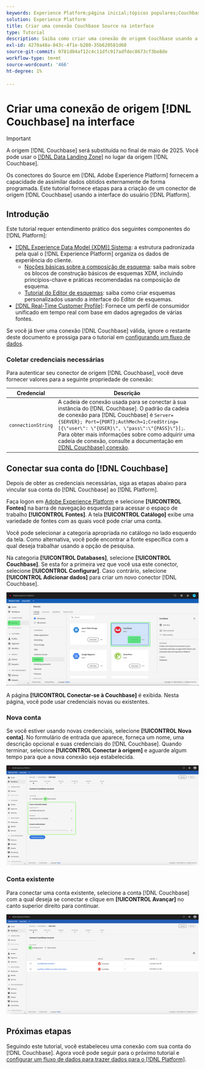 ```yaml
---
keywords: Experience Platform;página inicial;tópicos populares;Couchbase;couchbase
solution: Experience Platform
title: Criar uma conexão Couchbase Source na interface
type: Tutorial
description: Saiba como criar uma conexão de origem Couchbase usando a interface do Adobe Experience Platform.
exl-id: 4270a48a-843c-4f1e-b280-35b620581d68
source-git-commit: 0781d04af12c4c11dfc917adfdec8673cf3be8de
workflow-type: tm+mt
source-wordcount: '466'
ht-degree: 1%

---
```


# Criar uma conexão de origem [!DNL Couchbase] na interface

>[!IMPORTANT]
>
>A origem [!DNL Couchbase] será substituída no final de maio de 2025. Você pode usar o [[!DNL Data Landing Zone]](../cloud-storage/data-landing-zone.md) no lugar da origem [!DNL Couchbase].

Os conectores do Source em [!DNL Adobe Experience Platform] fornecem a capacidade de assimilar dados obtidos externamente de forma programada. Este tutorial fornece etapas para a criação de um conector de origem [!DNL Couchbase] usando a interface do usuário [!DNL Platform].

## Introdução

Este tutorial requer entendimento prático dos seguintes componentes do [!DNL Platform]:

* [[!DNL Experience Data Model (XDM)] Sistema](../../../../../xdm/home.md): a estrutura padronizada pela qual o [!DNL Experience Platform] organiza os dados de experiência do cliente.
   * [Noções básicas sobre a composição de esquema](../../../../../xdm/schema/composition.md): saiba mais sobre os blocos de construção básicos de esquemas XDM, incluindo princípios-chave e práticas recomendadas na composição de esquema.
   * [Tutorial do Editor de esquemas](../../../../../xdm/tutorials/create-schema-ui.md): saiba como criar esquemas personalizados usando a interface do Editor de esquemas.
* [[!DNL Real-Time Customer Profile]](../../../../../profile/home.md): Fornece um perfil de consumidor unificado em tempo real com base em dados agregados de várias fontes.

Se você já tiver uma conexão [!DNL Couchbase] válida, ignore o restante deste documento e prossiga para o tutorial em [configurando um fluxo de dados](../../dataflow/databases.md).

### Coletar credenciais necessárias

Para autenticar seu conector de origem [!DNL Couchbase], você deve fornecer valores para a seguinte propriedade de conexão:

| Credencial | Descrição |
| ---------- | ----------- |
| `connectionString` | A cadeia de conexão usada para se conectar à sua instância do [!DNL Couchbase]. O padrão da cadeia de conexão para [!DNL Couchbase] é `Server={SERVER}; Port={PORT};AuthMech=1;CredString=[{\"user\": \"{USER}\", \"pass\":\"{PASS}\"}];`. Para obter mais informações sobre como adquirir uma cadeia de conexão, consulte a documentação em [[!DNL Couchbase] conexão](https://docs.Couchbase.com/c-sdk/2.10/client-settings.html#configuring-overview). |

## Conectar sua conta do [!DNL Couchbase]

Depois de obter as credenciais necessárias, siga as etapas abaixo para vincular sua conta do [!DNL Couchbase] ao [!DNL Platform].

Faça logon em [Adobe Experience Platform](https://platform.adobe.com) e selecione **[!UICONTROL Fontes]** na barra de navegação esquerda para acessar o espaço de trabalho **[!UICONTROL Fontes]**. A tela **[!UICONTROL Catálogo]** exibe uma variedade de fontes com as quais você pode criar uma conta.

Você pode selecionar a categoria apropriada no catálogo no lado esquerdo da tela. Como alternativa, você pode encontrar a fonte específica com a qual deseja trabalhar usando a opção de pesquisa.

Na categoria **[!UICONTROL Databases]**, selecione **[!UICONTROL Couchbase]**. Se esta for a primeira vez que você usa este conector, selecione **[!UICONTROL Configurar]**. Caso contrário, selecione **[!UICONTROL Adicionar dados]** para criar um novo conector [!DNL Couchbase].

![catálogo](../../../../images/tutorials/create/couchbase/catalog.png)

A página **[!UICONTROL Conectar-se à Couchbase]** é exibida. Nesta página, você pode usar credenciais novas ou existentes.

### Nova conta

Se você estiver usando novas credenciais, selecione **[!UICONTROL Nova conta]**. No formulário de entrada que aparece, forneça um nome, uma descrição opcional e suas credenciais do [!DNL Couchbase]. Quando terminar, selecione **[!UICONTROL Conectar à origem]** e aguarde algum tempo para que a nova conexão seja estabelecida.

![conectar](../../../../images/tutorials/create/couchbase/new.png)

### Conta existente

Para conectar uma conta existente, selecione a conta [!DNL Couchbase] com a qual deseja se conectar e clique em **[!UICONTROL Avançar]** no canto superior direito para continuar.

![existente](../../../../images/tutorials/create/couchbase/existing.png)

## Próximas etapas

Seguindo este tutorial, você estabeleceu uma conexão com sua conta do [!DNL Couchbase]. Agora você pode seguir para o próximo tutorial e [configurar um fluxo de dados para trazer dados para o  [!DNL Platform]](../../dataflow/databases.md).
